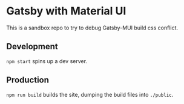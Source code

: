 # Gatsby with Material UI

This is a sandbox repo to try to debug Gatsby-MUI build css conflict.


## Development

`npm start` spins up a dev server.

## Production

`npm run build` builds the site, dumping the build files into `./public`.

